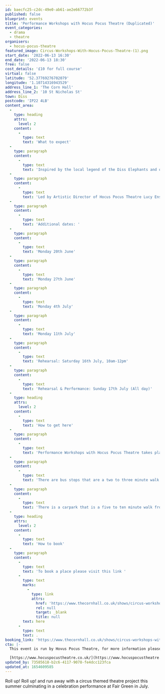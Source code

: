 ```yaml
---
id: baecfc25-c2dc-49e0-ab61-ae2e66772b3f
published: false
blueprint: events
title: 'Performance Workshops with Hocus Pocus Theatre (Duplicated)'
event_categories:
  - drama
  - theatre
organisers:
  - hocus-pocus-theatre
featured_image: Circus-Workshops-With-Hocus-Pocus-Theatre-(1).png
start_date: '2022-06-13 16:30'
end_date: '2022-06-13 18:30'
free: false
cost_details: '£10 for full course'
virtual: false
latitude: '52.37769276702079'
longitude: '1.10714316943529'
address_line_1: 'The Corn Hall'
address_line_2: '10 St Nicholas St'
town: Diss
postcode: 'IP22 4LB'
content_area:
  -
    type: heading
    attrs:
      level: 2
    content:
      -
        type: text
        text: 'What to expect'
  -
    type: paragraph
    content:
      -
        type: text
        text: 'Inspired by the local legend of the Diss Elephants and other circus heritage stories the group will meet weekly to devise an outdoor performance piece.'
  -
    type: paragraph
    content:
      -
        type: text
        text: 'Led by Artistic Director of Hocus Pocus Theatre Lucy Enskat, the sessions will incorporate games, clown techniques, improvisation exercises and collaborative performance. Weaving a magical narrative together the group will co-create the show from scratch and be supported with elements of costume design, sound and production too!'
  -
    type: paragraph
    content:
      -
        type: text
        text: 'Additional dates: '
  -
    type: paragraph
    content:
      -
        type: text
        text: 'Monday 20th June'
  -
    type: paragraph
    content:
      -
        type: text
        text: 'Monday 27th June'
  -
    type: paragraph
    content:
      -
        type: text
        text: 'Monday 4th July'
  -
    type: paragraph
    content:
      -
        type: text
        text: 'Monday 11th July'
  -
    type: paragraph
    content:
      -
        type: text
        text: 'Rehearsal: Saturday 16th July, 10am-12pm'
  -
    type: paragraph
    content:
      -
        type: text
        text: 'Rehearsal & Performance: Sunday 17th July (All day)'
  -
    type: heading
    attrs:
      level: 2
    content:
      -
        type: text
        text: 'How to get here'
  -
    type: paragraph
    content:
      -
        type: text
        text: 'Performance Workshops with Hocus Pocus Theatre takes place at The Corn Hall.'
  -
    type: paragraph
    content:
      -
        type: text
        text: 'There are bus stops that are a two to three minute walk from the venue.'
  -
    type: paragraph
    content:
      -
        type: text
        text: 'There is a carpark that is a five to ten minute walk from the venue.'
  -
    type: heading
    attrs:
      level: 2
    content:
      -
        type: text
        text: 'How to book'
  -
    type: paragraph
    content:
      -
        type: text
        text: 'To book a place please visit this link '
      -
        type: text
        marks:
          -
            type: link
            attrs:
              href: 'https://www.thecornhall.co.uk/shows/circus-workshops-with-hocus-pocus-theatre/'
              rel: null
              target: _blank
              title: null
        text: here
      -
        type: text
        text: .
booking_link: 'https://www.thecornhall.co.uk/shows/circus-workshops-with-hocus-pocus-theatre/'
cta: |-
  This event is run by Hovus Pocus Theatre, for more information please get in touch via:

  [https://www.hocuspocustheatre.co.uk/](https://www.hocuspocustheatre.co.uk/)
updated_by: 73585618-b2c6-4117-9078-fe4dcc123fca
updated_at: 1654609585
---
```

Roll up! Roll up! and run away with a circus themed theatre project this summer culminating in a celebration performance at Fair Green in July.